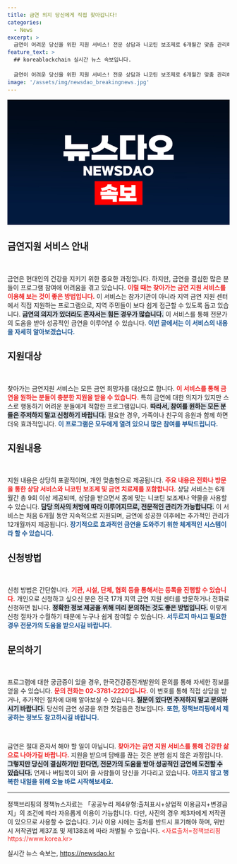 ```yaml
---
title: 금연 의지 당신에게 직접 찾아갑니다!
categories:
  - News
excerpt: >
  금연이 어려운 당신을 위한 지원 서비스! 전문 상담과 니코틴 보조제로 6개월간 맞춤 관리해드립니다. 지금 신청하고 건강한 미래를 만들어보세요!
feature_text: >
  ## koreablockchain 실시간 뉴스 속보입니다.

  금연이 어려운 당신을 위한 지원 서비스! 전문 상담과 니코틴 보조제로 6개월간 맞춤 관리해드립니다. 지금 신청하고 건강한 미래를 만들어보세요!
image: '/assets/img/newsdao_breakingnews.jpg'
---
```


<p><img src="/assets/img/newsdao_breakingnews.jpg" alt="koreablockchain 속보" /></p>

<h2 data-ke-size="size26">금연지원 서비스 안내</h2>

<p data-ke-size="size16">&nbsp;</p>

<p>금연은 현대인의 건강을 지키기 위한 중요한 과정입니다. 하지만, 금연을 결심한 많은 분들이 프로그램 참여에 어려움을 겪고 있습니다. <b><span style="color: #ee2323;">이럴 때는 찾아가는 금연 지원 서비스를 이용해 보는 것이 좋은 방법입니다.</span></b> 이 서비스는 참가기관이 아니라 지역 금연 지원 센터에서 직접 지원하는 프로그램으로, 지역 주민들이 보다 쉽게 접근할 수 있도록 돕고 있습니다. <b><span style="background-color: #21538527;">금연의 의지가 있더라도 혼자서는 힘든 경우가 많습니다.</span></b> 이 서비스를 통해 전문가의 도움을 받아 성공적인 금연을 이루어낼 수 있습니다. <b><span style="color: #1a5490;">이번 글에서는 이 서비스의 내용을 자세히 알아보겠습니다.</span></b></p>

<h2 data-ke-size="size26">지원대상</h2>

<p data-ke-size="size16">&nbsp;</p>

<p>찾아가는 금연지원 서비스는 모든 금연 희망자를 대상으로 합니다. <b><span style="color: #ee2323;">이 서비스를 통해 금연을 원하는 분들이 충분한 지원을 받을 수 있습니다.</span></b> 특히 금연에 대한 의지가 있지만 스스로 행동하기 어려운 분들에게 적합한 프로그램입니다. <b><span style="background-color: #21538527;">따라서, 참여를 원하는 모든 분들은 주저하지 말고 신청하기 바랍니다.</span></b> 필요한 경우, 가족이나 친구의 응원과 함께 하면 더욱 효과적입니다. <b><span style="color: #1a5490;">이 프로그램은 모두에게 열려 있으니 많은 참여를 부탁드립니다.</span></b></p>

<h2 data-ke-size="size26">지원내용</h2>

<p data-ke-size="size16">&nbsp;</p>

<p>지원 내용은 상당히 포괄적이며, 개인 맞춤형으로 제공됩니다. <b><span style="color: #ee2323;">주요 내용은 전화나 방문을 통한 상담 서비스와 니코틴 보조제 및 금연 치료제를 포함합니다.</span></b> 상담 서비스는 6개월간 총 9회 이상 제공되며, 상담을 받으면서 몸에 맞는 니코틴 보조제나 약물을 사용할 수 있습니다. <b><span style="background-color: #21538527;">담당 의사의 처방에 따라 이루어지므로, 전문적인 관리가 가능합니다.</span></b> 이 서비스는 처음 6개월 동안 지속적으로 지원되며, 금연에 성공한 이후에는 추가적인 관리가 12개월까지 제공됩니다. <b><span style="color: #1a5490;">장기적으로 효과적인 금연을 도와주기 위한 체계적인 시스템이라 할 수 있습니다.</span></b></p>

<h2 data-ke-size="size26">신청방법</h2>

<p data-ke-size="size16">&nbsp;</p>

<p>신청 방법은 간단합니다. <b><span style="color: #ee2323;">기관, 시설, 단체, 협회 등을 통해서는 등록을 진행할 수 있습니다.</span></b> 개인으로 신청하고 싶으신 분은 전국 17개 지역 금연 지원 센터를 방문하거나 전화로 신청하면 됩니다. <b><span style="background-color: #21538527;">정확한 정보 제공을 위해 미리 문의하는 것도 좋은 방법입니다.</span></b> 이렇게 신청 절차가 수월하기 때문에 누구나 쉽게 참여할 수 있습니다. <b><span style="color: #1a5490;">서두르지 마시고 필요한 경우 전문가의 도움을 받으시길 바랍니다.</span></b></p>

<h2 data-ke-size="size26">문의하기</h2>

<p data-ke-size="size16">&nbsp;</p>

<p>프로그램에 대한 궁금증이 있을 경우, 한국건강증진개발원의 문의를 통해 자세한 정보를 얻을 수 있습니다. <b><span style="color: #ee2323;">문의 전화는 02-3781-2220입니다.</span></b> 이 번호를 통해 직접 상담을 받거나, 추가적인 절차에 대해 알아보실 수 있습니다. <b><span style="background-color: #21538527;">질문이 있다면 주저하지 말고 문의하시기 바랍니다.</span></b> 당신의 금연 성공을 위한 첫걸음은 정보입니다. <b><span style="color: #1a5490;">또한, 정책브리핑에서 제공하는 정보도 참고하시길 바랍니다.</span></b></p>

<p data-ke-size="size16">&nbsp;</p>

<p>금연은 절대 혼자서 해야 할 일이 아닙니다. <b><span style="color: #ee2323;">찾아가는 금연 지원 서비스를 통해 건강한 삶으로 나아가길 바랍니다.</span></b> 지원을 받으며 담배를 끊는 것은 분명 쉽지 않은 과정입니다. <b><span style="background-color: #21538527;">그렇지만 당신이 결심하기만 한다면, 전문가의 도움을 받아 성공적인 금연에 도전할 수 있습니다.</span></b> 언제나 버팀목이 되어 줄 사람들이 당신을 기다리고 있습니다. <b><span style="color: #1a5490;">아프지 않고 행복한 내일을 위해 오늘 바로 시작해보세요.</span></b></p>

<hr style="height: 3px; background-color: #aaa;"/>

<p>정책브리핑의 정책뉴스자료는 「공공누리 제4유형:출처표시+상업적 이용금지+변경금지」의 조건에 따라 자유롭게 이용이 가능합니다. 다만, 사진의 경우 제3자에게 저작권이 있으므로 사용할 수 없습니다. 기사 이용 시에는 출처를 반드시 표기해야 하며, 위반 시 저작권법 제37조 및 제138조에 따라 처벌될 수 있습니다. <span style="color: #ee2323;">&lt;자료출처=정책브리핑 https://www.korea.kr&gt;</span></p>
실시간 뉴스 속보는, <a href="https://newsdao.kr" rel="dofollow">https://newsdao.kr</a>


